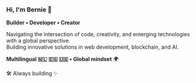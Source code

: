 ### Hi, I'm Bernie 👋

**Builder • Developer • Creator**

Navigating the intersection of code, creativity, and emerging technologies with a global perspective.  
Building innovative solutions in web development, blockchain, and AI.

**Multilingual 🇳🇱 🇪🇸 🇺🇸 • Global mindset**  🌍

🛠️ Always building ✨

<!---
```
🛠️ Always building ✨
    └─ connect: [@holland] Farcaster
```

bernie-developer/bernie-developer is a ✨ special ✨ repository because its `README.md` (this file) appears on your GitHub profile.
You can click the Preview link to take a look at your changes.
--->

